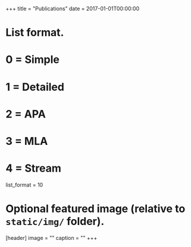 +++
title = "Publications"
date = 2017-01-01T00:00:00

# List format.
#   0 = Simple
#   1 = Detailed
#   2 = APA
#   3 = MLA
#   4 = Stream
list_format = 10

# Optional featured image (relative to `static/img/` folder).
[header]
image = ""
caption = ""
+++
